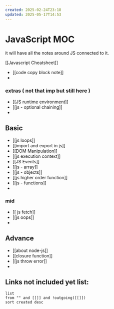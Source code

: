 ```yaml
---
created: 2025-02-24T23:18
updated: 2025-05-17T14:53
---
```

# JavaScript MOC

it will have all the notes around JS connected to it.

[[Javascript Cheatsheet]]
- [[code copy block note]]
- 

### extras ( not that imp but still here )

- [[JS runtime environment]]
- [[js - optional chaining]]
- 
## Basic


- [[js loops]]
- [[import and export in js]]
- [[DOM Manipulation]]
- [[js execution context]]
- [[JS Events]]
- [[js - array]]
- [[js - objects]]
- [[js higher order function]]
- [[js - functions]]
- 


### mid

- [[ js fetch]]
- [[js oops]]
- 


## Advance

- [[about node-js]]
- [[closure function]]
- [[js throw error]]
- 


## **Links not included yet list:**
```dataview
list
from "" and [[]] and !outgoing([[]])
sort created desc
```
